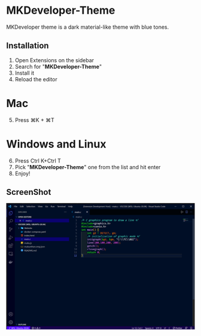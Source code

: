 # MKDeveloper-Theme
MKDeveloper theme is a dark material-like theme with blue tones.
## Installation
 1. Open Extensions on the sidebar
 2. Search for "**MKDeveloper-Theme**"
 3. Install it
 4. Reload the editor
 # Mac
 5. Press ⌘K + ⌘T
 # Windows and Linux
 6. Press Ctrl K+Ctrl T
 7. Pick "**MKDeveloper-Theme**" one from the list and hit enter
 8. Enjoy!
 ## ScreenShot
 ![MKDeveloper-Theme](images/MKdeveloper-Theme.png)
 